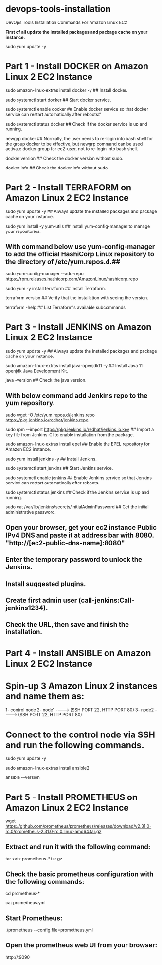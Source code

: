 # devops-tools-installation
DevOps Tools Installation Commands For Amazon Linux EC2

**First of all update the installed packages and package cache on your instance.**

sudo yum update -y

# Part 1 - Install DOCKER on Amazon Linux 2 EC2 Instance #

sudo amazon-linux-extras install docker -y                     ## Install docker.

sudo systemctl start docker                                    ## Start docker service.

sudo systemctl enable docker                                   ## Enable docker service so that docker service can restart automatically after reboots#

sudo systemctl status docker                                   ## Check if the docker service is up and running.

newgrp docker                                                  ## Normally, the user needs to re-login into bash shell for the group docker to be effective, 
                                                                  but newgrp command can be used activate docker group for ec2-user, not to re-login into bash shell. 


docker version                                                 ## Check the docker version without sudo.   

docker info                                                    ## Check the docker info without sudo.



# Part 2 - Install TERRAFORM on Amazon Linux 2 EC2 Instance #

sudo yum update -y                                            ## Always update the installed packages and package cache on your instance. 

sudo yum install -y yum-utils                                 ## Install yum-config-manager to manage your repositories.


## With command below use yum-config-manager to add the official HashiCorp Linux repository to the directory of /etc/yum.repos.d.##

sudo yum-config-manager --add-repo https://rpm.releases.hashicorp.com/AmazonLinux/hashicorp.repo

sudo yum -y install terraform                                       ## Install Terraform.

terraform version                                                   ## Verify that the installation with seeing the version.

terraform -help                                                     ## List Terraform's available subcommands.



# Part 3 - Install JENKINS on Amazon Linux 2 EC2 Instance #

sudo yum update -y                                                  ## Always update the installed packages and package cache on your instance.

sudo amazon-linux-extras install java-openjdk11 -y                  ## Install Java 11 openjdk Java Development Kit.

java -version                                                       ## Check the java version. 

## With below command add Jenkins repo to the yum repository.

sudo wget -O /etc/yum.repos.d/jenkins.repo https://pkg.jenkins.io/redhat/jenkins.repo   


sudo rpm --import https://pkg.jenkins.io/redhat/jenkins.io.key      ## Import a key file from Jenkins-CI to enable installation from the package. 

sudo amazon-linux-extras install epel                               ## Enable the EPEL repository for Amazon EC2 instance.   

sudo yum install jenkins -y                                         ## Install Jenkins.

sudo systemctl start jenkins                                        ## Start Jenkins service.

sudo systemctl enable jenkins                                       ## Enable Jenkins service so that Jenkins service can restart automatically after reboots.

sudo systemctl status jenkins                                       ## Check if the Jenkins service is up and running.  

sudo cat /var/lib/jenkins/secrets/initialAdminPassword              ## Get the initial administrative password. 

## Open your browser, get your ec2 instance Public IPv4 DNS and paste it at address bar with 8080. "http://[ec2-public-dns-name]:8080"

## Enter the temporary password to unlock the Jenkins.

## Install suggested plugins.

## Create first admin user (call-jenkins:Call-jenkins1234).

## Check the URL, then save and finish the installation.



# Part 4 - Install ANSIBLE on Amazon Linux 2 EC2 Instance #

# Spin-up 3 Amazon Linux 2 instances and name them as:

1- control node
2- node1 ----> (SSH PORT 22, HTTP PORT 80)
3- node2 ----> (SSH PORT 22, HTTP PORT 80)

# Connect to the control node via SSH and run the following commands.

sudo yum update -y

sudo amazon-linux-extras install ansible2

ansible --version




# Part 5 - Install PROMETHEUS on Amazon Linux 2 EC2 Instance #

wget https://github.com/prometheus/prometheus/releases/download/v2.31.0-rc.0/prometheus-2.31.0-rc.0.linux-amd64.tar.gz

## Extract and run it with the following command: 

tar xvfz prometheus-*.tar.gz

## Check the basic prometheus configuration with the following commands: 

cd prometheus-*

cat prometheus.yml

## Start Prometheus: 

./prometheus --config.file=prometheus.yml

## Open the prometheus web UI from your browser:

http://<public ip of the ec2>:9090
